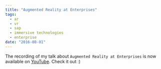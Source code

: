 ```yaml
---
title: "Augmented Reality at Enterprises"
tags:
  - ar
  - vr
  - sap
  - immersive technologies
  - enterprise
date: "2016-08-01"
---
```


The recording of my talk about `Augmented Reality at Enterprises` is now available on
[YouTube](https://www.youtube.com/watch?v=52iLQh_FJ_Y). Check it out :)
